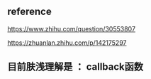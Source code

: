 ## reference 

https://www.zhihu.com/question/30553807

https://zhuanlan.zhihu.com/p/142175297

## 目前肤浅理解是 ： callback函数
